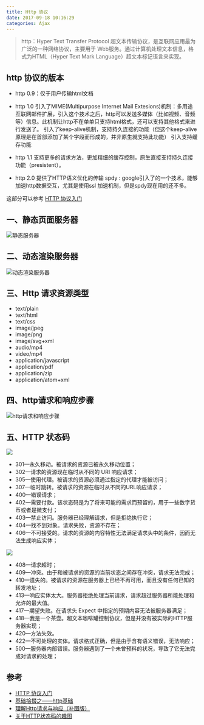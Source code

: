 ```yaml
---
title: Http 协议
date: 2017-09-18 10:16:29
categories: Ajax
---
```

> http：Hyper Text Transfer Protocol 超文本传输协议，是互联网应用最为广泛的一种网络协议，主要用于 Web服务。通过计算机处理文本信息，格式为HTML（Hyper Text Mark Language）超文本标记语言来实现。

## http 协议的版本
- http 0.9：仅于用户传输html文档

- http 1.0
引入了MIME(Multipurpose Internet Mail Extesions)机制：多用途互联网邮件扩展，引入这个技术之后，http可以发送多媒体（比如视频、音频等）信息。此机制让http不在单单只支持html格式，还可以支持其他格式来进行发送了。
引入了keep-alive机制，支持持久连接的功能（但这个keep-alive原理是在首部添加了某个字段而形成的，并非原生就支持此功能）
引入支持缓存功能

- http 1.1
支持更多的请求方法，更加精细的缓存控制，原生直接支持持久连接功能（presistent）。

- http 2.0
提供了HTTP语义优化的传输
spdy : google引入了的一个技术，能够加速http数据交互，尤其是使用ssl 加速机制，但是spdy现在用的还不多。

这部分可以参考 [HTTP 协议入门](http://www.ruanyifeng.com/blog/2016/08/http.html)


## 一、静态页面服务器
![静态服务器](http://mmbiz.qpic.cn/mmbiz_gif/IP70Vic417DPqq0ve4T1Rfj20HpwdamYphiczTS8vZhYJ4ZfhDQp0GVaOEuloSlTI8DMN8iabOu5crGTGf8Tu5gQA/0?wx_fmt=gif&tp=webp&wxfrom=5&wx_lazy=1)

## 二、动态渲染服务器
![动态渲染服务器](http://mmbiz.qpic.cn/mmbiz_gif/IP70Vic417DPqq0ve4T1Rfj20HpwdamYpxOpYUWsXel3bwmtrY7TAPzNK9SCWFPJrZN3ZniazDAl78sgUPdtdxdg/0?wx_fmt=gif&tp=webp&wxfrom=5&wx_lazy=1)

## 三、Http 请求资源类型
- text/plain
- text/html
- text/css
- image/jpeg
- image/png
- image/svg+xml
- audio/mp4
- video/mp4
- application/javascript
- application/pdf
- application/zip
- application/atom+xml

## 四、http请求和响应步骤
![http请求和响应步骤](http://mmbiz.qpic.cn/mmbiz_png/eDpwXmSEM4F3IAoD7WeYljMY3vVV60zsg5iavLcjgvDZYzsBKDtIfhwYzUafJ5XicDq33xw3bBBrpC0F52C9f9Gg/640?wx_fmt=png&tp=webp&wxfrom=5&wx_lazy=1)

## 五、HTTP 状态码

![](https://mmbiz.qpic.cn/mmbiz_jpg/M8PxXODDKYlppuVaxz5GrMe8Unt41qFjLDfNlKiavb7ZBSt0Wf1mdAwszOXxpPFgvHP97L7vcVyulLCRdBykwFQ/640?wx_fmt=jpeg&tp=webp&wxfrom=5&wx_lazy=1)

- 301—永久移动。被请求的资源已被永久移动位置；
- 302—请求的资源现在临时从不同的 URI 响应请求；
- 305—使用代理。被请求的资源必须通过指定的代理才能被访问；
- 307—临时跳转。被请求的资源在临时从不同的URL响应请求；
- 400—错误请求；
- 402—需要付款。该状态码是为了将来可能的需求而预留的，用于一些数字货币或者是微支付；
- 403—禁止访问。服务器已经理解请求，但是拒绝执行它；
- 404—找不到对象。请求失败，资源不存在；
- 406—不可接受的。请求的资源的内容特性无法满足请求头中的条件，因而无法生成响应实体；

![](http://mmbiz.qpic.cn/mmbiz_jpg/vqlbVFl5Jn2M1xc6zJEicZjCWHy5PjweI5XM1VQ3nibGjKYhvZK55ickPUCibqtvGbmKgoZTH4yZV6E15gMHPVdWpA/640?wx_fmt=jpeg&tp=webp&wxfrom=5&wx_lazy=1)

- 408—请求超时；
- 409—冲突。由于和被请求的资源的当前状态之间存在冲突，请求无法完成；
- 410—遗失的。被请求的资源在服务器上已经不再可用，而且没有任何已知的转发地址；
- 413—响应实体太大。服务器拒绝处理当前请求，请求超过服务器所能处理和允许的最大值。
- 417—期望失败。在请求头 Expect 中指定的预期内容无法被服务器满足；
- 418—我是一个茶壶。超文本咖啡罐控制协议，但是并没有被实际的HTTP服务器实现；
- 420—方法失效。
- 422—不可处理的实体。请求格式正确，但是由于含有语义错误，无法响应；
- 500—服务器内部错误。服务器遇到了一个未曾预料的状况，导致了它无法完成对请求的处理；

## 参考
- [HTTP 协议入门](http://www.ruanyifeng.com/blog/2016/08/http.html)
- [基础拾掇之——http基础](https://mp.weixin.qq.com/s/u7SFJFgqKoUfsTSO9G-0sQ)
- [理解Http请求与响应（补图版）](https://mp.weixin.qq.com/s/K1zw0J0AUBFnlxgMDd-6mQ)
- [关于HTTP状态码的趣图](https://mp.weixin.qq.com/s/e-moRFziCudrbH2z001GXg)